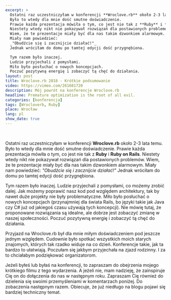 ```yaml
---
excerpt: >
  Ostatni raz uczestniczyłam w konferencji **Wroclove.rb** około 2-3 lata temu.
  Było to wtedy dla mnie dość smutne doświadczenie.
  Prawie każda prezentacja mówiła o tym, co jest nie tak z **Ruby** i **Ruby on Rails**.
  Niestety wtedy nikt nie pokazywał rozwiązań dla postawionych problemów.
  Wiem, że te prezentacje miały być dla nas takim dzwonkiem alarmowym.
  Miały nam powiedzieć:
  _"Obudźcie się i zacznijcie działać!"_
  Jednak wróciłam do domu po tamtej edycji dość przygnębiona.

  Tym razem było inaczej.
  Ludzie przyjechali z pomysłami.
  Miło było posłuchać o nowych koncepcjach.
  Poczuć pozytywną energię i zobaczyć tą chęć do działania.
layout: post
title: Wroclove.rb 2018 - Krótkie podsumowanie
video: https://vimeo.com/261681720
description: Mój powrót na konferencje Wroclove.rb
headline: Premature optimization is the root of all evil.
categories: [konferencja]
tags: [Wrocloverb, Ruby]
place: Wrocław
lang: pl
show_date: true
---
```


<br>

Ostatni raz uczestniczyłam w konferencji **Wroclove.rb** około 2-3 lata temu. Było to wtedy dla mnie dość smutne doświadczenie. Prawie każda prezentacja mówiła o tym, co jest nie tak z **Ruby** i **Ruby on Rails**. Niestety wtedy nikt nie pokazywał rozwiązań dla postawionych problemów. Wiem, że te prezentacje miały być dla nas takim dzwonkiem alarmowym. Miały nam powiedzieć: _"Obudźcie się i zacznijcie działać!"_ Jednak wróciłam do domu po tamtej edycji dość przygnębiona.

Tym razem było inaczej. Ludzie przyjechali z pomysłami, co możemy zrobić dalej. Jak możemy poprawić nasz kod pod względem architektury, tak by nawet duże projekty nie były problematyczne. Miło było posłuchać o nowych koncepcjach (przynajmniej dla świata Rails, bo języki takie jak Java czy C# już od jakiegoś czasu używają tych koncepcji). Nie mówię tutaj, że proponowane rozwiązania są idealne, ale dobrze jest zobaczyć zmianę w naszej społeczności. Poczuć pozytywną energię i zobaczyć tą chęć do działania.

Przyjazd na Wroclove.rb był dla mnie miłym doświadczeniem pod jeszcze jednym względem. Cudownie było spotkać wszystkich moich starych znajomych, których tak rzadko widuje na co dzień. Konferencje takie, jak ta bardzo to ułatwiają. Poczułam się jakbym przyjechała na zjazd rodzinny. I za to chciałabym podziękować organizatorom.

Jeżeli byłeś lub byłaś na konferencji, to zapraszam do obejrzenia mojego krótkiego filmu z tego wydarzenia. A jeżeli nie, mam nadzieję, że zainspiruje Cię on do dołączenia do nas w następnym roku. Zapraszam Cię również do dzielenia się swoimi przemyśleniami w komentarzach poniżej. Do zobaczenia następnym razem. Obiecuje, że już niedługo na blogu pojawi się bardziej techniczny temat.
